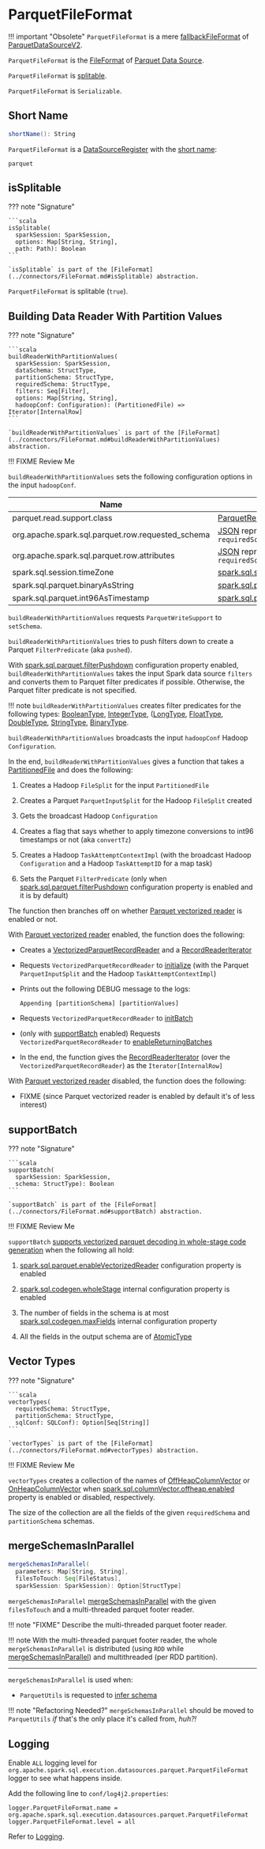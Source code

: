 # ParquetFileFormat

!!! important "Obsolete"
    `ParquetFileFormat` is a mere [fallbackFileFormat](ParquetDataSourceV2.md#fallbackFileFormat) of [ParquetDataSourceV2](ParquetDataSourceV2.md).

`ParquetFileFormat` is the [FileFormat](../connectors/FileFormat.md) of [Parquet Data Source](index.md).

`ParquetFileFormat` is [splitable](#isSplitable).

`ParquetFileFormat` is `Serializable`.

## <span id="DataSourceRegister"><span id="shortName"> Short Name

```scala
shortName(): String
```

`ParquetFileFormat` is a [DataSourceRegister](../DataSourceRegister.md) with the [short name](../DataSourceRegister.md#shortName):

```text
parquet
```

## <span id="isSplitable"> isSplitable

??? note "Signature"

    ```scala
    isSplitable(
      sparkSession: SparkSession,
      options: Map[String, String],
      path: Path): Boolean
    ```

    `isSplitable` is part of the [FileFormat](../connectors/FileFormat.md#isSplitable) abstraction.

`ParquetFileFormat` is splitable (`true`).

## <span id="buildReaderWithPartitionValues"> Building Data Reader With Partition Values

??? note "Signature"

    ```scala
    buildReaderWithPartitionValues(
      sparkSession: SparkSession,
      dataSchema: StructType,
      partitionSchema: StructType,
      requiredSchema: StructType,
      filters: Seq[Filter],
      options: Map[String, String],
      hadoopConf: Configuration): (PartitionedFile) => Iterator[InternalRow]
    ```

    `buildReaderWithPartitionValues` is part of the [FileFormat](../connectors/FileFormat.md#buildReaderWithPartitionValues) abstraction.

!!! FIXME
    Review Me

`buildReaderWithPartitionValues` sets the following configuration options in the input `hadoopConf`.

Name     | Value
---------|--------
parquet.read.support.class | [ParquetReadSupport](ParquetReadSupport.md)
org.apache.spark.sql.parquet.row.requested_schema | [JSON](../types/DataType.md#json) representation of `requiredSchema`
org.apache.spark.sql.parquet.row.attributes | [JSON](../types/DataType.md#json) representation of `requiredSchema`
spark.sql.session.timeZone | [spark.sql.session.timeZone](../configuration-properties.md#spark.sql.session.timeZone)
spark.sql.parquet.binaryAsString | [spark.sql.parquet.binaryAsString](../configuration-properties.md#spark.sql.parquet.binaryAsString)
spark.sql.parquet.int96AsTimestamp | [spark.sql.parquet.int96AsTimestamp](../configuration-properties.md#spark.sql.parquet.int96AsTimestamp)

`buildReaderWithPartitionValues` requests `ParquetWriteSupport` to `setSchema`.

`buildReaderWithPartitionValues` tries to push filters down to create a Parquet `FilterPredicate` (aka `pushed`).

With [spark.sql.parquet.filterPushdown](../configuration-properties.md#spark.sql.parquet.filterPushdown) configuration property enabled, `buildReaderWithPartitionValues` takes the input Spark data source `filters` and converts them to Parquet filter predicates if possible. Otherwise, the Parquet filter predicate is not specified.

!!! note
    `buildReaderWithPartitionValues` creates filter predicates for the following types: [BooleanType](../types/DataType.md#BooleanType), [IntegerType](../types/DataType.md#IntegerType), ([LongType](../types/DataType.md#LongType), [FloatType](../types/DataType.md#FloatType), [DoubleType](../types/DataType.md#DoubleType), [StringType](../types/DataType.md#StringType), [BinaryType](../types/DataType.md#BinaryType).

`buildReaderWithPartitionValues` broadcasts the input `hadoopConf` Hadoop `Configuration`.

In the end, `buildReaderWithPartitionValues` gives a function that takes a [PartitionedFile](../connectors/PartitionedFile.md) and does the following:

1. Creates a Hadoop `FileSplit` for the input `PartitionedFile`

1. Creates a Parquet `ParquetInputSplit` for the Hadoop `FileSplit` created

1. Gets the broadcast Hadoop `Configuration`

1. Creates a flag that says whether to apply timezone conversions to int96 timestamps or not (aka `convertTz`)

1. Creates a Hadoop `TaskAttemptContextImpl` (with the broadcast Hadoop `Configuration` and a Hadoop `TaskAttemptID` for a map task)

1. Sets the Parquet `FilterPredicate` (only when [spark.sql.parquet.filterPushdown](../configuration-properties.md#spark.sql.parquet.filterPushdown) configuration property is enabled and it is by default)

The function then branches off on whether [Parquet vectorized reader](VectorizedParquetRecordReader.md) is enabled or not.

With [Parquet vectorized reader](VectorizedParquetRecordReader.md) enabled, the function does the following:

* Creates a [VectorizedParquetRecordReader](VectorizedParquetRecordReader.md) and a [RecordReaderIterator](../connectors/RecordReaderIterator.md)

* Requests `VectorizedParquetRecordReader` to [initialize](VectorizedParquetRecordReader.md#initialize) (with the Parquet `ParquetInputSplit` and the Hadoop `TaskAttemptContextImpl`)

* Prints out the following DEBUG message to the logs:

    ```text
    Appending [partitionSchema] [partitionValues]
    ```

* Requests `VectorizedParquetRecordReader` to [initBatch](VectorizedParquetRecordReader.md#initBatch)

* (only with [supportBatch](#supportBatch) enabled) Requests `VectorizedParquetRecordReader` to [enableReturningBatches](VectorizedParquetRecordReader.md#enableReturningBatches)

* In the end, the function gives the [RecordReaderIterator](../connectors/RecordReaderIterator.md) (over the `VectorizedParquetRecordReader`) as the `Iterator[InternalRow]`

With [Parquet vectorized reader](VectorizedParquetRecordReader.md) disabled, the function does the following:

* FIXME (since Parquet vectorized reader is enabled by default it's of less interest)

## <span id="supportBatch"> supportBatch

??? note "Signature"

    ```scala
    supportBatch(
      sparkSession: SparkSession,
      schema: StructType): Boolean
    ```

    `supportBatch` is part of the [FileFormat](../connectors/FileFormat.md#supportBatch) abstraction.

!!! FIXME
    Review Me

`supportBatch` [supports vectorized parquet decoding in whole-stage code generation](../connectors/FileFormat.md#supportBatch) when the following all hold:

1. [spark.sql.parquet.enableVectorizedReader](../configuration-properties.md#spark.sql.parquet.enableVectorizedReader) configuration property is enabled

1. [spark.sql.codegen.wholeStage](../configuration-properties.md#spark.sql.codegen.wholeStage) internal configuration property is enabled

1. The number of fields in the schema is at most [spark.sql.codegen.maxFields](../configuration-properties.md#spark.sql.codegen.maxFields) internal configuration property

1. All the fields in the output schema are of [AtomicType](../types/AtomicType.md)

## <span id="vectorTypes"> Vector Types

??? note "Signature"

    ```scala
    vectorTypes(
      requiredSchema: StructType,
      partitionSchema: StructType,
      sqlConf: SQLConf): Option[Seq[String]]
    ```

    `vectorTypes` is part of the [FileFormat](../connectors/FileFormat.md#vectorTypes) abstraction.

!!! FIXME
    Review Me

`vectorTypes` creates a collection of the names of [OffHeapColumnVector](../vectorized-decoding/OffHeapColumnVector.md) or [OnHeapColumnVector](../vectorized-decoding/OnHeapColumnVector.md) when [spark.sql.columnVector.offheap.enabled](../configuration-properties.md#spark.sql.columnVector.offheap.enabled) property is enabled or disabled, respectively.

The size of the collection are all the fields of the given `requiredSchema` and `partitionSchema` schemas.

## <span id="mergeSchemasInParallel"> mergeSchemasInParallel

```scala
mergeSchemasInParallel(
  parameters: Map[String, String],
  filesToTouch: Seq[FileStatus],
  sparkSession: SparkSession): Option[StructType]
```

`mergeSchemasInParallel` [mergeSchemasInParallel](../connectors/SchemaMergeUtils.md#mergeSchemasInParallel) with the given `filesToTouch` and a multi-threaded parquet footer reader.

!!! note "FIXME"
    Describe the multi-threaded parquet footer reader.

!!! note
    With the multi-threaded parquet footer reader, the whole `mergeSchemasInParallel` is distributed (using `RDD` while [mergeSchemasInParallel](../connectors/SchemaMergeUtils.md#mergeSchemasInParallel)) and multithreaded (per RDD partition).

---

`mergeSchemasInParallel` is used when:

* `ParquetUtils` is requested to [infer schema](ParquetUtils.md#inferSchema)

!!! note "Refactoring Needed?"
    `mergeSchemasInParallel` should be moved to `ParquetUtils` _if_ that's the only place it's called from, _huh?!_

## Logging

Enable `ALL` logging level for `org.apache.spark.sql.execution.datasources.parquet.ParquetFileFormat` logger to see what happens inside.

Add the following line to `conf/log4j2.properties`:

```text
logger.ParquetFileFormat.name = org.apache.spark.sql.execution.datasources.parquet.ParquetFileFormat
logger.ParquetFileFormat.level = all
```

Refer to [Logging](../spark-logging.md).
